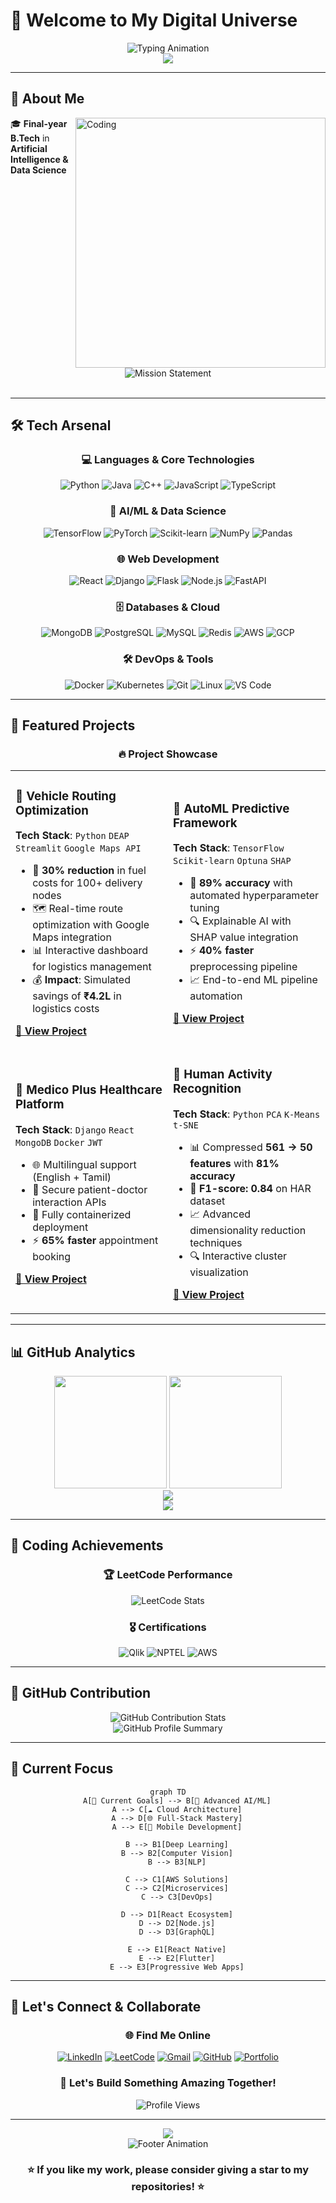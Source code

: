 # 👋 Welcome to My Digital Universe

<div align="center">
  <img src="https://readme-typing-svg.demolab.com/?font=Fira+Code&size=32&duration=4000&pause=1000&color=00F5FF&center=true&vCenter=true&width=800&height=70&lines=🚀+I'm+Naveen+S+-+AI+Innovator;💻+Full-Stack+Developer+%7C+ML+Engineer;🎯+Building+Tomorrow's+Tech+Today;🌟+Open+Source+Contributor;🤖+Passionate+about+ML+%26+Innovation" alt="Typing Animation" />
</div>

<div align="center">
  <img src="https://capsule-render.vercel.app/api?type=waving&color=gradient&customColorList=0,2,2,5,30&height=120&section=header&text=&fontSize=0" />
</div>

---

## 🎯 About Me

<img align="right" alt="Coding" width="400" src="https://cdn.dribbble.com/users/1162077/screenshots/3848914/programmer.gif">

🎓 **Final-year B.Tech** in **Artificial Intelligence & Data Science**  

<div align="center">
  <img src="https://readme-typing-svg.demolab.com/?font=Roboto&size=20&duration=2500&pause=500&color=FF00F5&multiline=true&width=800&height=100&lines=🚀+Passionate+about+Machine+Learning+%26+Full-Stack+Development;💡+Building+practical+AI+solutions+that+make+real-world+impact;🌟+Open+Source+enthusiast+always+ready+to+collaborate;🎯+Mission%3A+Bridging+AI+and+user-centric+applications" alt="Mission Statement" />
</div>

<br clear="both"/>

---

## 🛠️ Tech Arsenal

<div align="center">

### 💻 Languages & Core Technologies
![Python](https://img.shields.io/badge/Python-3776AB?style=for-the-badge&logo=python&logoColor=white)
![Java](https://img.shields.io/badge/Java-ED8B00?style=for-the-badge&logo=java&logoColor=white)
![C++](https://img.shields.io/badge/C++-00599C?style=for-the-badge&logo=cplusplus&logoColor=white)
![JavaScript](https://img.shields.io/badge/JavaScript-F7DF1E?style=for-the-badge&logo=javascript&logoColor=black)
![TypeScript](https://img.shields.io/badge/TypeScript-007ACC?style=for-the-badge&logo=typescript&logoColor=white)

### 🤖 AI/ML & Data Science
![TensorFlow](https://img.shields.io/badge/TensorFlow-FF6F00?style=for-the-badge&logo=tensorflow&logoColor=white)
![PyTorch](https://img.shields.io/badge/PyTorch-EE4C2C?style=for-the-badge&logo=pytorch&logoColor=white)
![Scikit-learn](https://img.shields.io/badge/scikit_learn-F7931E?style=for-the-badge&logo=scikit-learn&logoColor=white)
![NumPy](https://img.shields.io/badge/NumPy-013243?style=for-the-badge&logo=numpy&logoColor=white)
![Pandas](https://img.shields.io/badge/Pandas-150458?style=for-the-badge&logo=pandas&logoColor=white)

### 🌐 Web Development
![React](https://img.shields.io/badge/React-20232A?style=for-the-badge&logo=react&logoColor=61DAFB)
![Django](https://img.shields.io/badge/Django-092E20?style=for-the-badge&logo=django&logoColor=white)
![Flask](https://img.shields.io/badge/Flask-000000?style=for-the-badge&logo=flask&logoColor=white)
![Node.js](https://img.shields.io/badge/Node.js-43853D?style=for-the-badge&logo=node.js&logoColor=white)
![FastAPI](https://img.shields.io/badge/FastAPI-005571?style=for-the-badge&logo=fastapi)

### 🗄️ Databases & Cloud
![MongoDB](https://img.shields.io/badge/MongoDB-4EA94B?style=for-the-badge&logo=mongodb&logoColor=white)
![PostgreSQL](https://img.shields.io/badge/PostgreSQL-316192?style=for-the-badge&logo=postgresql&logoColor=white)
![MySQL](https://img.shields.io/badge/MySQL-00000F?style=for-the-badge&logo=mysql&logoColor=white)
![Redis](https://img.shields.io/badge/Redis-DC382D?style=for-the-badge&logo=redis&logoColor=white)
![AWS](https://img.shields.io/badge/AWS-232F3E?style=for-the-badge&logo=amazon-aws&logoColor=white)
![GCP](https://img.shields.io/badge/GCP-4285F4?style=for-the-badge&logo=google-cloud&logoColor=white)

### 🛠️ DevOps & Tools
![Docker](https://img.shields.io/badge/Docker-0db7ed?style=for-the-badge&logo=docker&logoColor=white)
![Kubernetes](https://img.shields.io/badge/Kubernetes-326ce5?style=for-the-badge&logo=kubernetes&logoColor=white)
![Git](https://img.shields.io/badge/GIT-E44C30?style=for-the-badge&logo=git&logoColor=white)
![Linux](https://img.shields.io/badge/Linux-FCC624?style=for-the-badge&logo=linux&logoColor=black)
![VS Code](https://img.shields.io/badge/VS_Code-0078D4?style=for-the-badge&logo=visual%20studio%20code&logoColor=white)

</div>

---

## 🚀 Featured Projects

<div align="center">

### 🔥 **Project Showcase**

</div>

<table>
<tr>
<td width="50%">

### 🚚 **Vehicle Routing Optimization**
**Tech Stack**: `Python` `DEAP` `Streamlit` `Google Maps API`

- 🎯 **30% reduction** in fuel costs for 100+ delivery nodes
- 🗺️ Real-time route optimization with Google Maps integration
- 📊 Interactive dashboard for logistics management
- 💰 **Impact**: Simulated savings of **₹4.2L** in logistics costs

**[🔗 View Project](https://github.com/naveencreation)**

</td>
<td width="50%">

### 🤖 **AutoML Predictive Framework**
**Tech Stack**: `TensorFlow` `Scikit-learn` `Optuna` `SHAP`

- 🎯 **89% accuracy** with automated hyperparameter tuning
- 🔍 Explainable AI with SHAP value integration
- ⚡ **40% faster** preprocessing pipeline
- 📈 End-to-end ML pipeline automation

**[🔗 View Project](https://github.com/naveencreation)**

</td>
</tr>
<tr>
<td width="50%">

### 🏥 **Medico Plus Healthcare Platform**
**Tech Stack**: `Django` `React` `MongoDB` `Docker` `JWT`

- 🌐 Multilingual support (English + Tamil)
- 🔐 Secure patient-doctor interaction APIs
- 🐳 Fully containerized deployment
- ⚡ **65% faster** appointment booking

**[🔗 View Project](https://github.com/naveencreation)**

</td>
<td width="50%">

### 🏃 **Human Activity Recognition**
**Tech Stack**: `Python` `PCA` `K-Means` `t-SNE`

- 📊 Compressed **561 → 50 features** with **81% accuracy**
- 🎯 **F1-score: 0.84** on HAR dataset
- 📈 Advanced dimensionality reduction techniques
- 🔍 Interactive cluster visualization

**[🔗 View Project](https://github.com/naveencreation)**

</td>
</tr>
</table>

---

## 📊 GitHub Analytics

<div align="center">
  <img height="180em" src="https://github-readme-stats.vercel.app/api?username=naveencreation&show_icons=true&theme=tokyonight&include_all_commits=true&count_private=true&hide_border=true&bg_color=0D1117&title_color=00F5FF&icon_color=00F5FF&text_color=FFFFFF"/>
  <img height="180em" src="https://github-readme-stats.vercel.app/api/top-langs/?username=naveencreation&layout=compact&langs_count=8&theme=tokyonight&hide_border=true&bg_color=0D1117&title_color=00F5FF&text_color=FFFFFF"/>
</div>

<div align="center">
  <img src="https://github-readme-streak-stats.herokuapp.com/?user=naveencreation&theme=tokyonight&hide_border=true&background=0D1117&stroke=00F5FF&ring=FF00F5&fire=00F5FF&currStreakLabel=FFFFFF&sideNums=FFFFFF&currStreakNum=00F5FF&dates=FFFFFF&sideLabels=FFFFFF"/>
</div>

<div align="center">
  <img src="https://github-readme-activity-graph.vercel.app/graph?username=naveencreation&bg_color=0D1117&color=00F5FF&line=FF00F5&point=00F5FF&area=true&hide_border=true"/>
</div>

---

## 🧩 Coding Achievements

<div align="center">

### 🏆 **LeetCode Performance**
<img src="https://leetcard.jacoblin.cool/naveenselvan?theme=dark&font=source_code_pro&ext=contest&animation=true" alt="LeetCode Stats" />

### 🎖️ **Certifications**
![Qlik](https://img.shields.io/badge/Qlik-Business_Analyst-009639?style=for-the-badge&logo=qlik&logoColor=white)
![NPTEL](https://img.shields.io/badge/NPTEL-Data_Analytics_with_Python-FF6B35?style=for-the-badge&logo=python&logoColor=white)
![AWS](https://img.shields.io/badge/AWS-Cloud_Practitioner-232F3E?style=for-the-badge&logo=amazon-aws&logoColor=white)

</div>

---

## 🌟 GitHub Contribution

<div align="center">
  <img src="https://github-contribution-stats.vercel.app/api/?username=naveencreation&theme=tokyonight" alt="GitHub Contribution Stats"/>
</div>

<div align="center">
  <img src="https://github-profile-summary-cards.vercel.app/api/cards/profile-details?username=naveencreation&theme=tokyonight" alt="GitHub Profile Summary"/>
</div>

---

## 🎯 Current Focus

<div align="center">

```mermaid
graph TD
    A[🎯 Current Goals] --> B[🤖 Advanced AI/ML]
    A --> C[☁️ Cloud Architecture]
    A --> D[🌐 Full-Stack Mastery]
    A --> E[📱 Mobile Development]
    
    B --> B1[Deep Learning]
    B --> B2[Computer Vision]
    B --> B3[NLP]
    
    C --> C1[AWS Solutions]
    C --> C2[Microservices]
    C --> C3[DevOps]
    
    D --> D1[React Ecosystem]
    D --> D2[Node.js]
    D --> D3[GraphQL]
    
    E --> E1[React Native]
    E --> E2[Flutter]
    E --> E3[Progressive Web Apps]
```

</div>

---

## 🤝 Let's Connect & Collaborate

<div align="center">

### 🌐 **Find Me Online**

[![LinkedIn](https://img.shields.io/badge/LinkedIn-0077B5?style=for-the-badge&logo=linkedin&logoColor=white)](https://www.linkedin.com/in/naveen0004/)
[![LeetCode](https://img.shields.io/badge/LeetCode-FFA116?style=for-the-badge&logo=leetcode&logoColor=black)](https://leetcode.com/u/naveenselvan/)
[![Gmail](https://img.shields.io/badge/Gmail-D14836?style=for-the-badge&logo=gmail&logoColor=white)](mailto:naveenselvan0004@gmail.com)
[![GitHub](https://img.shields.io/badge/GitHub-100000?style=for-the-badge&logo=github&logoColor=white)](https://github.com/naveencreation)
[![Portfolio](https://img.shields.io/badge/Portfolio-FF5722?style=for-the-badge&logo=todoist&logoColor=white)](https://yourportfolio.com)

### 💬 **Let's Build Something Amazing Together!**

</div>

<div align="center">
  <img src="https://komarev.com/ghpvc/?username=naveencreation&label=Profile%20Views&color=00F5FF&style=for-the-badge" alt="Profile Views" />
</div>

---

<div align="center">
  <img src="https://capsule-render.vercel.app/api?type=waving&color=gradient&customColorList=0,2,2,5,30&height=120&section=footer&text=Thanks%20for%20Visiting!&fontSize=24&fontColor=FFFFFF" />
</div>

<div align="center">
  <img src="https://readme-typing-svg.demolab.com/?font=Fira+Code&size=24&duration=3000&pause=1000&color=FFFFFF&center=true&width=600&height=50&lines=Thanks+for+visiting+my+profile!;Let's+build+something+amazing+together!;Happy+coding!+🚀" alt="Footer Animation" />
</div>

<div align="center">

### ⭐ **If you like my work, please consider giving a star to my repositories!** ⭐

</div>

